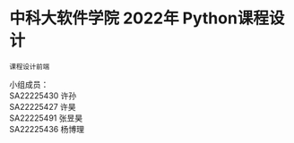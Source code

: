 # 中科大软件学院 2022年 Python课程设计  

`课程设计前端`

小组成员：  
SA22225430	许孙  
SA22225427	许昊  
SA22225491	张昱昊  
SA22225436	杨博理  

